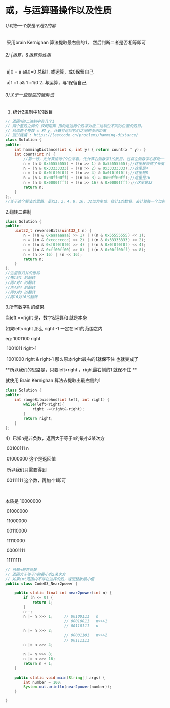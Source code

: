 # 或，与运算骚操作以及性质

###### 1)判断一个数是不是2的幂

​       采用brain  Kernighan 算法提取最右侧的1， 然后判断二者是否相等即可

###### 2) |运算，&运算的性质

​     a|0 = a         a&0=0        总结1. 或运算，或0保留自己

​     a|1 =1         a& 1 =1/0               2. 与运算，与1保留自己

###### 3)关于一些题型的骚解法

1.   统计2进制中1的数目

```c++
// 返回n的二进制中有几个1
// 两个整数之间的 汉明距离 指的是这两个数字对应二进制位不同的位置的数目。
// 给你两个整数 x 和 y，计算并返回它们之间的汉明距离
// 测试链接 : https://leetcode.cn/problems/hamming-distance/
class Solution {
public:
    int hammingDistance(int x, int y) { return count(x ^ y); }
    int count(int n) {
        //第一行，先计算按每个2位来看，先计算右侧数字1的数目，在将左侧数字右移动一位，在计算左侧数字的数目
        n = (n & 0x55555555) + ((n >> 1) & 0x55555555);//这里转换成了长度为2的计数含义
        n = (n & 0x33333333) + ((n >> 2) & 0x33333333);//这里是4
        n = (n & 0x0f0f0f0f) + ((n >> 4) & 0x0f0f0f0f);//这里是8
        n = (n & 0x00ff00ff) + ((n >> 8) & 0x00ff00ff);//这里是16
        n = (n & 0x0000ffff) + ((n >> 16) & 0x0000ffff);//这里是32
        return n;
    }
};，
//关于这个解法的思路，是以1，2，4，8，16，32位为单位，统计1的数目，去计算每一个位的数目

```

2.翻转二进制

```c++
class Solution {
public:
    uint32_t reverseBits(uint32_t n) {
        n = ((n & 0xaaaaaaaa) >> 1) | ((n & 0x55555555) << 1);
        n = ((n & 0xcccccccc) >> 2) | ((n & 0x33333333) << 2);
        n = ((n & 0xf0f0f0f0) >> 4) | ((n & 0x0f0f0f0f) << 4);
        n = ((n & 0xff00ff00) >> 8) | ((n & 0x00ff00ff) << 8);
        n = (n >> 16) | (n << 16);
        return n;
    }
};
//这里有归并的思路
//先1对1 的翻转
//再2对2 的翻转
//再4对4 的翻转
//再8对8 的翻转
//再16对16的翻转
```

3.所有数字& 的结果 

   当left ==right 是，数字&运算和 就是本身

   如果left<right 那么  right -1 一定在left的范围之内

   eg:  1001100  right

​          1001011  right-1

​          1001000   right & right-1  那么原本right最右的1就保不住  也就变成了



**所以我们的思路是，只要left<right ，right最右侧的1 就保不住 **

就使用 Brain Kernighan  算法去提取出最右侧的1 

```cpp
class Solution {
public:
    int rangeBitwiseAnd(int left, int right) {
        while(left<right){
            right -=(right&-right);
        }
        return right;
    }
};
```

4）已知n是非负数，返回大于等于n的最小2某次方

​     00100111     n 

​     01000000    这个是返回值

​     所以我们只需要得到

​     00111111   这个数，再加个1即可

​      

本质是  10000000

​              01000000

​              11000000

​              00110000

​              11110000

​              00001111

​              11111111

```java
// 已知n是非负数
// 返回大于等于n的最小的2某次方
// 如果int范围内不存在这样的数，返回整数最小值
public class Code03_Near2power {

	public static final int near2power(int n) {
		if (n <= 0) {
			return 1;
		}
		n--;
		n |= n >>> 1;     // 00100111   n    
		                  // 00010011   n>>>1
                          // 00110111   n
        n |= n >>> 2;        
		                  // 00001101   n>>>2
                          // 00111111
        n |= n >>> 4;
        
		n |= n >>> 8;
		n |= n >>> 16;
		return n + 1;
	}

	public static void main(String[] args) {
		int number = 100;
		System.out.println(near2power(number));
	}

}
```

